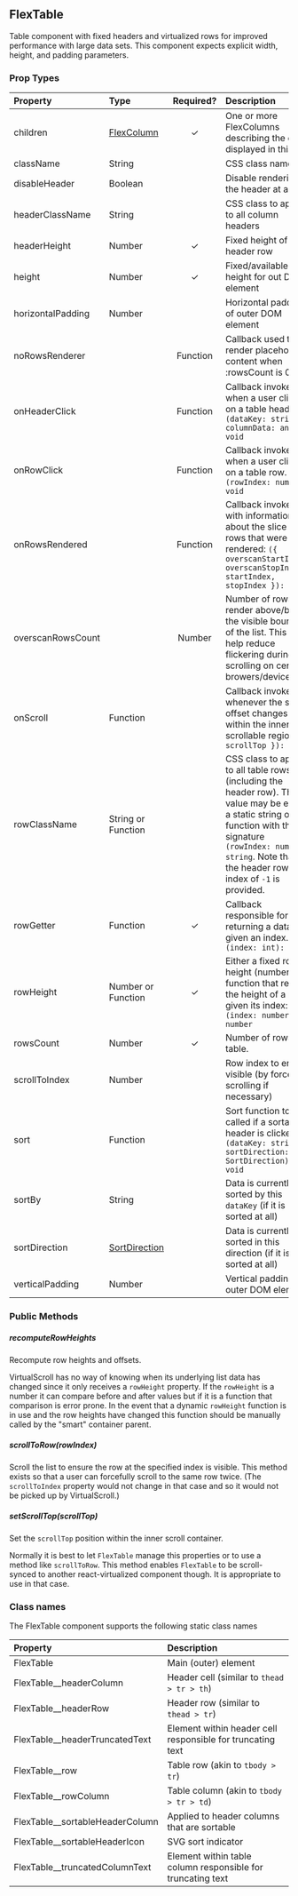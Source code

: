 FlexTable
---------------

Table component with fixed headers and virtualized rows for improved performance with large data sets.
This component expects explicit width, height, and padding parameters.

### Prop Types
| Property | Type | Required? | Description |
|:---|:---|:---:|:---|
| children | [FlexColumn](FlexColumn.md) | ✓ | One or more FlexColumns describing the data displayed in this row |
| className | String |  | CSS class name |
| disableHeader | Boolean |  | Disable rendering the header at all |
| headerClassName | String |  | CSS class to apply to all column headers |
| headerHeight | Number | ✓ | Fixed height of header row |
| height | Number | ✓ | Fixed/available height for out DOM element |
| horizontalPadding | Number |  | Horizontal padding of outer DOM element |
| noRowsRenderer |  | Function | Callback used to render placeholder content when :rowsCount is 0 |
| onHeaderClick |  | Function | Callback invoked when a user clicks on a table header. `(dataKey: string, columnData: any): void` |
| onRowClick |  | Function | Callback invoked when a user clicks on a table row. `(rowIndex: number): void` |
| onRowsRendered |  | Function | Callback invoked with information about the slice of rows that were just rendered: `({ overscanStartIndex, overscanStopIndex, startIndex, stopIndex }): void` |
| overscanRowsCount |  | Number | Number of rows to render above/below the visible bounds of the list. This can help reduce flickering during scrolling on certain browers/devices. |
| onScroll | Function |  | Callback invoked whenever the scroll offset changes within the inner scrollable region: `({ scrollTop }): void` |
| rowClassName | String or Function |  | CSS class to apply to all table rows (including the header row). This value may be either a static string or a function with the signature `(rowIndex: number): string`. Note that for the header row an index of `-1` is provided. |
| rowGetter | Function | ✓ | Callback responsible for returning a data row given an index. `(index: int): any` |
| rowHeight | Number or Function | ✓ | Either a fixed row height (number) or a function that returns the height of a row given its index: `(index: number): number` |
| rowsCount | Number | ✓ | Number of rows in table. |
| scrollToIndex | Number |  | Row index to ensure visible (by forcefully scrolling if necessary) |
| sort | Function |  | Sort function to be called if a sortable header is clicked. `(dataKey: string, sortDirection: SortDirection): void` |
| sortBy | String |  | Data is currently sorted by this `dataKey` (if it is sorted at all) |
| sortDirection | [SortDirection](SortDirection.md) |  | Data is currently sorted in this direction (if it is sorted at all) |
| verticalPadding | Number |  | Vertical padding of outer DOM element |

### Public Methods

##### recomputeRowHeights
Recompute row heights and offsets.

VirtualScroll has no way of knowing when its underlying list data has changed since it only receives a `rowHeight` property. If the `rowHeight` is a number it can compare before and after values but if it is a function that comparison is error prone. In the event that a dynamic `rowHeight` function is in use and the row heights have changed this function should be manually called by the "smart" container parent.

##### scrollToRow(rowIndex)

Scroll the list to ensure the row at the specified index is visible. This method exists so that a user can forcefully scroll to the same row twice. (The `scrollToIndex` property would not change in that case and so it would not be picked up by VirtualScroll.)

##### setScrollTop(scrollTop)

Set the `scrollTop` position within the inner scroll container.

Normally it is best to let `FlexTable` manage this properties or to use a method like `scrollToRow`.
This method enables `FlexTable` to be scroll-synced to another react-virtualized component though.
It is appropriate to use in that case.

### Class names

The FlexTable component supports the following static class names

| Property | Description |
|:---|:---|
| FlexTable | Main (outer) element |
| FlexTable__headerColumn | Header cell (similar to `thead > tr > th`) |
| FlexTable__headerRow | Header row (similar to `thead > tr`) |
| FlexTable__headerTruncatedText | Element within header cell responsible for truncating text |
| FlexTable__row | Table row (akin to `tbody > tr`) |
| FlexTable__rowColumn | Table column (akin to `tbody > tr > td`) |
| FlexTable__sortableHeaderColumn | Applied to header columns that are sortable |
| FlexTable__sortableHeaderIcon | SVG sort indicator |
| FlexTable__truncatedColumnText | Element within table column responsible for truncating text |
